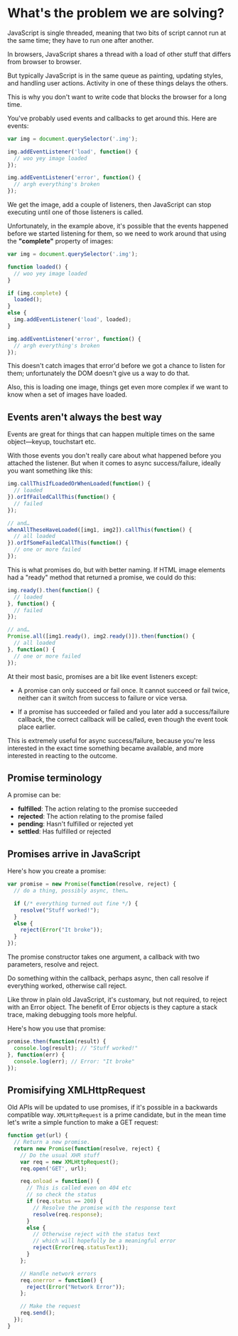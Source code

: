 # What's the problem we are solving?

JavaScript is single threaded, meaning that two bits of script cannot run at the same time; they have to run one after another.

In browsers, JavaScript shares a thread with a load of other stuff that differs from browser to browser.

But typically JavaScript is in the same queue as painting, updating styles, and handling user actions. Activity in one of these things delays the others.

This is why you don't want to write code that blocks the browser for a long time.

You've probably used events and callbacks to get around this. Here are events:

```JavaScript
var img = document.querySelector('.img');

img.addEventListener('load', function() {
  // woo yey image loaded
});

img.addEventListener('error', function() {
  // argh everything's broken
});
```
We get the image, add a couple of listeners, then JavaScript can stop executing until one of those listeners is called.

Unfortunately, in the example above, it's possible that the events happened before we started listening for them, so we need to work around that using the <strong>"complete"</strong> property of images:

```JavaScript
var img = document.querySelector('.img');

function loaded() {
  // woo yey image loaded
}

if (img.complete) {
  loaded();
}
else {
  img.addEventListener('load', loaded);
}

img.addEventListener('error', function() {
  // argh everything's broken
});
```
This doesn't catch images that error'd before we got a chance to listen for them; unfortunately the DOM doesn't give us a way to do that.

Also, this is loading one image, things get even more complex if we want to know when a set of images have loaded.

## Events aren't always the best way

Events are great for things that can happen multiple times on the same object—keyup, touchstart etc.

 With those events you don't really care about what happened before you attached the listener. But when it comes to async success/failure, ideally you want something like this:

```JavaScript
img.callThisIfLoadedOrWhenLoaded(function() {
  // loaded
}).orIfFailedCallThis(function() {
  // failed
});

// and…
whenAllTheseHaveLoaded([img1, img2]).callThis(function() {
  // all loaded
}).orIfSomeFailedCallThis(function() {
  // one or more failed
});
```

This is what promises do, but with better naming. If HTML image elements had a "ready" method that returned a promise, we could do this:

```JavaScript
img.ready().then(function() {
  // loaded
}, function() {
  // failed
});

// and…
Promise.all([img1.ready(), img2.ready()]).then(function() {
  // all loaded
}, function() {
  // one or more failed
});
```

At their most basic, promises are a bit like event listeners except:

* A promise can only succeed or fail once. It cannot succeed or fail twice, neither can it switch from success to failure or vice versa.

* If a promise has succeeded or failed and you later add a success/failure callback, the correct callback will be called, even though the event took place earlier.

This is extremely useful for async success/failure, because you're less interested in the exact time something became available, and more interested in reacting to the outcome.

## Promise terminology

A promise can be:

* <strong>fulfilled</strong>: The action relating to the promise succeeded
* <strong>rejected</strong>: The action relating to the promise failed
* <strong>pending</strong>: Hasn't fulfilled or rejected yet
* <strong>settled</strong>: Has fulfilled or rejected

## Promises arrive in JavaScript

Here's how you create a promise:

```JavaScript
var promise = new Promise(function(resolve, reject) {
  // do a thing, possibly async, then…

  if (/* everything turned out fine */) {
    resolve("Stuff worked!");
  }
  else {
    reject(Error("It broke"));
  }
});
```
The promise constructor takes one argument, a callback with two parameters, resolve and reject.

Do something within the callback, perhaps async, then call resolve if everything worked, otherwise call reject.

Like throw in plain old JavaScript, it's customary, but not required, to reject with an Error object. The benefit of Error objects is they capture a stack trace, making debugging tools more helpful.

Here's how you use that promise:

```JavaScript
promise.then(function(result) {
  console.log(result); // "Stuff worked!"
}, function(err) {
  console.log(err); // Error: "It broke"
});
```

## Promisifying XMLHttpRequest

Old APIs will be updated to use promises, if it's possible in a backwards compatible way. `XMLHttpRequest` is a prime candidate, but in the mean time let's write a simple function to make a GET request:

```JavaScript
function get(url) {
  // Return a new promise.
  return new Promise(function(resolve, reject) {
    // Do the usual XHR stuff
    var req = new XMLHttpRequest();
    req.open('GET', url);

    req.onload = function() {
      // This is called even on 404 etc
      // so check the status
      if (req.status == 200) {
        // Resolve the promise with the response text
        resolve(req.response);
      }
      else {
        // Otherwise reject with the status text
        // which will hopefully be a meaningful error
        reject(Error(req.statusText));
      }
    };

    // Handle network errors
    req.onerror = function() {
      reject(Error("Network Error"));
    };

    // Make the request
    req.send();
  });
}
```

